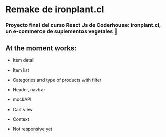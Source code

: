# Remake de ironplant.cl
### Proyecto final del curso React Js de Coderhouse: ironplant.cl, un e-commerce de suplementos vegetales 🌱

## At the moment works:
- Item detail
- Item list
- Categories and type of products with filter
- Header, navbar
- mockAPI
- Cart view
- Context


- Not responsive yet
